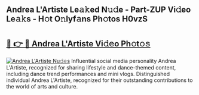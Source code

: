 ## Andrea L&#039;Artiste Le𝚊𝚔ed N𝚞𝚍e - Part-ZUP Vi𝚍eo Le𝚊𝚔s - H𝚘t O𝚗lyf𝚊ns Ph𝚘tos H0vzS

# <h2><a href="http://hf0hgx3.feru.top/?c=Andrea+L%26%23039%3bArtiste">🔗 👉 🔴 Andrea L&#039;Artiste Vi𝚍𝚎o Ph𝚘t𝚘𝚜</a></h2>

[![Andrea L&#039;Artiste Nu𝚍𝚎s](https://i.imgur.com/0TWrTi3.gif)](http://hf0hgx3.feru.top/?c=Andrea+L%26%23039%3bArtiste)
Influential social media personality Andrea L&#039;Artiste, recognized for sharing lifestyle and dance-themed content, including dance trend performances and mini vlogs. Distinguished individual Andrea L&#039;Artiste, recognized for their outstanding contributions to the world of arts and culture. 
